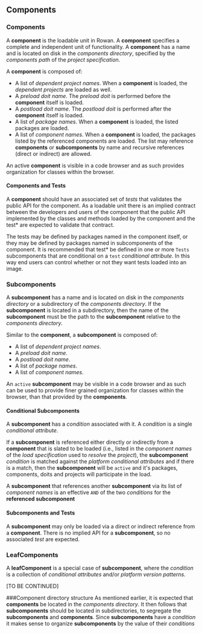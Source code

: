 ## Components

### Components
A **component** is the loadable unit in Rowan.
A **component** specifies a complete and independent unit of functionality.
A **component** has a name and is located on disk in the *components directory*, specified by the *components path* of the *project specification*.

A **component** is composed of:
- A list of *dependent project names*. When a **component** is loaded, the *dependent projects* are loaded as well.
- A *preload doit name*. 
The *preload doit* is performed before the **component** itself is loaded.
- A *postload doit name*. 
The *postload doit* is performed after the **component** itself is loaded.
- A list of *package names*. 
When a **component** is loaded, the listed packages are loaded.
- A list of *component names*. 
When a **component** is loaded, the packages listed by the referenced components are loaded.
The list may reference **components** or **subcomponents** by name and recursive references (direct or indirect) are allowed.

An active **component** is visible in a code browser and as such provides organization for classes within the browser.
#### Components and Tests
A **component** should have an associated set of *tests* that validates the public API for the component.
As a loadable unit there is an implied contract between the developers and users of the component that the public API implemented by the classes and methods loaded by the component and the test* are expected to validate that contract.

The tests may be defined by packages named in the component itself, or they may be defined by packages named in subcomponents of the component. It is recommended that test* be defined in one or more `Tests` subcomponents that are conditional on a `test` *conditional attribute*. In this way end users can control whether or not they want tests loaded into an image.
### Subcomponents
A **subcomponent** has a name and is located on disk in the *components directory* or a subdirectory of the *components directory*. If the **subcomponent** is located in a subdirectory, then the name of the **subcomponent** must be the path to the **subcomponent** relative to the *components directory*.

Similar to the **component**, a **subcomponent** is composed of:
- A list of *dependent project names*.
- A *preload doit name*. 
- A *postload doit name*. 
- A list of *package names*. 
- A list of *component names*.

An `active` **subcomponent** may be visible in a code browser and as such can be used to provide finer grained organization for classes within the browser, than that provided by the **components**.

#### Conditional Subcomponents
A **subcomponent** has a *condition* associated with it. 
A *condition* is a single *conditional attribute*.

If a **subcomponent** is referenced either directly or indirectly from a **component** that is slated to be loaded (i.e., listed in the *component names* of the *load specification* used to *resolve* the *project*), the **subcomponent** *condition* is matched against the *platform conditional attributes* and if there is a match, then the **subcomponent** will be `active` and it's packages, components, doits and projects will participate in the load.

A **subcomponent** that references another **subcomponent** via its list of *component names* is an effective `AND` of the two *conditions* for the **referenced subcomponent**

#### Subcomponents and Tests
A **subcomponent** may only be loaded via a direct or indirect reference from a **component**.
There is no implied API for a **subcomponent**, so no associated *test* are expected.

### LeafComponents
A **leafComponent** is a special case of **subcomponent**, where the *condition* is a collection of *conditional attributes* and/or *platform version patterns*.

[TO BE CONTINUED]

###Component directory structure
As mentioned earlier, it is expected that **components** be located in the *components directory*. It then follows that **subcomponents** should be located in subdirectories, to segregate the **subcomponents** and **components**.
Since **subcomponents** have a *condition* it makes sense to organize **subcomponents** by the value of their *conditions*
